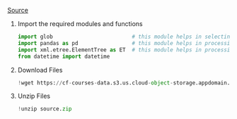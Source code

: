 [Source](https://labs.cognitiveclass.ai/tools/jupyterlab/lab/tree/labs/PY0221EN/ExtractTransformLoad_V2.ipynb?lti=true)

1. Import the required modules and functions
    ```Python
    import glob                         # this module helps in selecting files
    import pandas as pd                 # this module helps in processing CSV files
    import xml.etree.ElementTree as ET  # this module helps in processing XML files
    from datetime import datetime
    ```
    
2. Download Files
    ```Python
    !wget https://cf-courses-data.s3.us.cloud-object-storage.appdomain.cloud/IBMDeveloperSkillsNetwork-PY0221EN-SkillsNetwork/labs/module%206/Lab%20-%20Extract%20Transform%20Load/data/source.zip
    ```
    
3. Unzip Files
    ```Python
    !unzip source.zip
    ```
